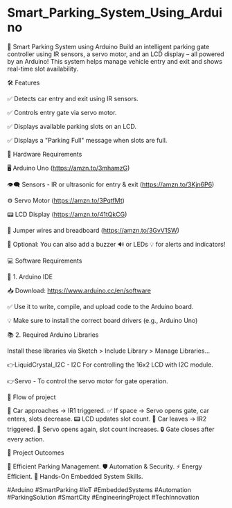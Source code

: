 # Smart_Parking_System_Using_Arduino
🚗 Smart Parking System using Arduino Build an intelligent parking gate controller using IR sensors, a servo motor, and an LCD display – all powered by an Arduino! This system helps manage vehicle entry and exit and shows real-time slot availability.



🛠️ Features

✅ Detects car entry and exit using IR sensors.

✅ Controls entry gate via servo motor.

✅ Displays available parking slots on an LCD.

✅ Displays a "Parking Full" message when slots are full.


🧰 Hardware Requirements

🖥️ Arduino Uno (https://amzn.to/3mhamzG)

👁️‍🗨️ Sensors - IR or ultrasonic for entry & exit (https://amzn.to/3Kjn6P6)

⚙️ Servo Motor (https://amzn.to/3PqtfMt)

📟 LCD Display (https://amzn.to/41tQkCG)

🔌 Jumper wires and breadboard (https://amzn.to/3GvV1SW)

🛒 Optional: You can also add a buzzer 🔊 or LEDs 💡 for alerts and indicators!



💻 Software Requirements

🧠 1. Arduino IDE

📥 Download: https://www.arduino.cc/en/software

✅ Use it to write, compile, and upload code to the Arduino board.

💡 Make sure to install the correct board drivers (e.g., Arduino Uno)


📚 2. Required Arduino Libraries

Install these libraries via Sketch > Include Library > Manage Libraries...

👉LiquidCrystal_I2C - I2C	For controlling the 16x2 LCD with I2C module.

👉Servo - To control the servo motor for gate operation.



🔁 Flow of project

🚗 Car approaches → IR1 triggered.
✅ If space → Servo opens gate, car enters, slots decrease.
📟 LCD updates slot count.
🚙 Car leaves → IR2 triggered.
🔄 Servo opens again, slot count increases.
🔒 Gate closes after every action.


🎯 Project Outcomes

🚗 Efficient Parking Management.
🛡️ Automation & Security.
⚡ Energy Efficient.
🧠 Hands-On Embedded System Skills.



#Arduino #SmartParking #IoT #EmbeddedSystems #Automation #ParkingSolution #SmartCity #EngineeringProject #TechInnovation
